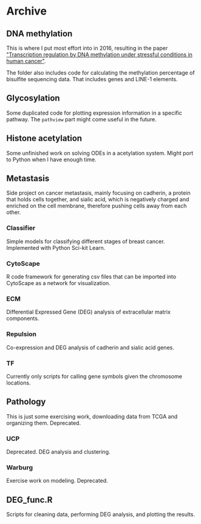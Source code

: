 # Archive
## DNA methylation
This is where I put most effort into in 2016, resulting in the paper ["Transcription regulation by DNA methylation under stressful conditions in human cancer"](https://link.springer.com/article/10.1007/s40484-017-0129-y).

The folder also includes code for calculating the methylation percentage of bisulfite sequencing data. That includes genes and LINE-1 elements.

## Glycosylation
Some duplicated code for plotting expression information in a specific pathway. The `pathview` part might come useful in the future.

## Histone acetylation
Some unfinished work on solving ODEs in a acetylation system. Might port to Python when I have enough time.

## Metastasis
Side project on cancer metastasis, mainly focusing on cadherin, a protein that holds cells together, and sialic acid, which is negatively charged and enriched on the cell membrane, therefore pushing cells away from each other.

### Classifier
Simple models for classifying different stages of breast cancer. Implemented with Python Sci-kit Learn.

### CytoScape
R code framework for generating csv files that can be imported into CytoScape as a network for visualization.

### ECM
Differential Expressed Gene (DEG) analysis of extracellular matrix components.

### Repulsion
Co-expression and DEG analysis of cadherin and sialic acid genes.

### TF
Currently only scripts for calling gene symbols given the chromosome locations.

## Pathology
This is just some exercising work, downloading data from TCGA and organizing them. Deprecated.

### UCP
Deprecated. DEG analysis and clustering.

### Warburg
Exercise work on modeling. Deprecated.

## DEG_func.R
Scripts for cleaning data, performing DEG analysis, and plotting the results.
